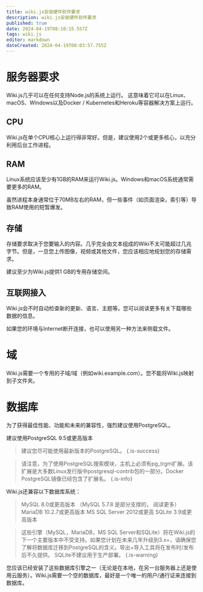 ```yaml
---
title: wiki.js安装硬件软件要求
description: wiki.js安装硬件软件要求
published: true
date: 2024-04-19T08:10:15.557Z
tags: wiki.js
editor: markdown
dateCreated: 2024-04-19T08:03:57.755Z
---
```


# 服务器要求
Wiki.js几乎可以在任何支持Node.js的系统上运行。
这意味着它可以在Linux、macOS、Windows以及Docker / Kubernetes和Heroku等容器解决方案上运行。
## CPU
Wiki.js在单个CPU核心上运行得非常好。但是，建议使用2个或更多核心，以充分利用后台工作进程。
## RAM
Linux系统应该至少有1GB的RAM来运行Wiki.js。Windows和macOS系统通常需要更多的RAM。

虽然进程本身通常位于70MB左右的RAM，但一些事件（如页面渲染，索引等）导致RAM使用的短暂爆发。

## 存储

存储要求取决于您要输入的内容。几乎完全由文本组成的Wiki不太可能超过几兆字节。但是，一旦您上传图像，视频或其他文件，您应该相应地规划您的存储需求。

建议至少为Wiki.js提供1 GB的专用存储空间。

## 互联网接入

Wiki.js会不时自动检查新的更新、语言、主题等。您可以阅读更多有关下载哪些数据的信息。

如果您的环境与Internet断开连接，也可以使用另一种方法来侧载文件。

# 域
Wiki.js需要一个专用的子域/域（例如wiki.example.com）。您不能将Wiki.js映射到子文件夹。

# 数据库

为了获得最佳性能、功能和未来的兼容性，强烈建议使用PostgreSQL。

建议使用PostgreSQL 9.5或更高版本
> 建议您尽可能使用最新版本的PostgreSQL。
{.is-success}

> 请注意，为了使用PostgreSQL搜索模块，主机上必须有pg_trgm扩展。该扩展是大多数Linux发行版中postgresql-contrib包的一部分。Docker PostgreSQL镜像已经包含了扩展名。
{.is-info}

Wiki.js还兼容以下数据库系统：

> MySQL 8.0或更高版本 （MySQL 5.7.8 是部分支撑的， 阅读更多）
> MariaDB 10.2.7或更高版本
> MS SQL Server 2012或更高
> SQLite 3.9或更高版本

> 这些引擎（MySQL，MariaDB，MS SQL Server和SQLite）将在Wiki.js的下一个主要版本中不受支持。如果您计划在未来几年升级到3.x+，请确保您了解将数据库迁移到PostgreSQL的含义。导出+导入工具将在发布时/发布后不久提供。
SQLite不建议用于生产部署。
{.is-warning}

您应该已经安装了这些数据库引擎之一（无论是在本地，在另一台服务器上还是使用云服务）。Wiki.js需要一个空的数据库，最好是一个唯一的用户/通行证来连接到数据库。







